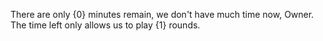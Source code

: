 There are only {0} minutes remain, we don't have much time now, Owner. The time left only allows us to play {1} rounds.
